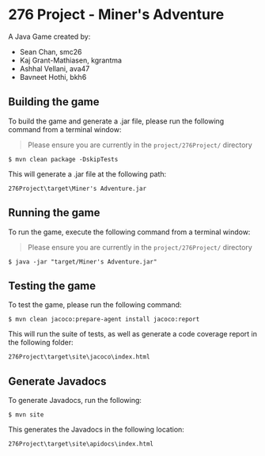 # 276 Project - Miner's Adventure

A Java Game created by:

- Sean Chan, smc26
- Kaj Grant-Mathiasen, kgrantma
- Ashhal Vellani, ava47
- Bavneet Hothi, bkh6

## Building the game

To build the game and generate a .jar file, please run the following command from a terminal window:

> Please ensure you are currently in the `project/276Project/` directory

```
$ mvn clean package -DskipTests
```

This will generate a .jar file at the following path:

```
276Project\target\Miner's Adventure.jar
```

## Running the game

To run the game, execute the following command from a terminal window:

> Please ensure you are currently in the `project/276Project/` directory

```
$ java -jar "target/Miner's Adventure.jar"
```

## Testing the game

To test the game, please run the following command:

```
$ mvn clean jacoco:prepare-agent install jacoco:report
```

This will run the suite of tests, as well as generate a code coverage report in the following folder:

```
276Project\target\site\jacoco\index.html
```

## Generate Javadocs

To generate Javadocs, run the following:

```
$ mvn site
```

This generates the Javadocs in the following location:

```
276Project\target\site\apidocs\index.html
```